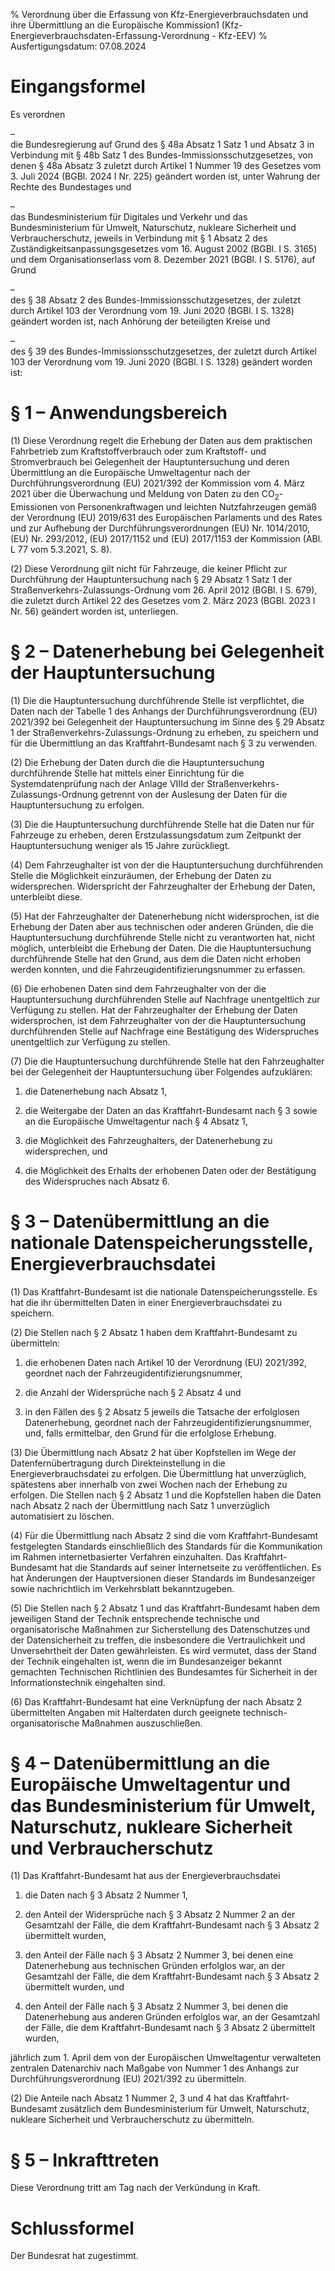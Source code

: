 % Verordnung über die Erfassung von Kfz-Energieverbrauchsdaten und ihre Übermittlung an die Europäische Kommission1  (Kfz-Energieverbrauchsdaten-Erfassung-Verordnung - Kfz-EEV)
% Ausfertigungsdatum: 07.08.2024
 
# Eingangsformel

Es verordnen

–  
die Bundesregierung auf Grund des § 48a Absatz 1 Satz 1 und Absatz 3 in Verbindung mit § 48b Satz 1 des Bundes-Immissionsschutzgesetzes, von denen § 48a Absatz 3 zuletzt durch Artikel 1 Nummer 19 des Gesetzes vom 3. Juli 2024 (BGBl. 2024 I Nr. 225) geändert worden ist, unter Wahrung der Rechte des Bundestages und

–  
das Bundesministerium für Digitales und Verkehr und das Bundesministerium für Umwelt, Naturschutz, nukleare Sicherheit und Verbraucherschutz, jeweils in Verbindung mit § 1 Absatz 2 des Zuständigkeitsanpassungsgesetzes vom 16. August 2002 (BGBl. I S. 3165) und dem Organisationserlass vom 8. Dezember 2021 (BGBl. I S. 5176), auf Grund

–  
des § 38 Absatz 2 des Bundes-Immissionsschutzgesetzes, der zuletzt durch Artikel 103 der Verordnung vom 19. Juni 2020 (BGBl. I S. 1328) geändert worden ist, nach Anhörung der beteiligten Kreise und

–  
des § 39 des Bundes-Immissionsschutzgesetzes, der zuletzt durch Artikel 103 der Verordnung vom 19. Juni 2020 (BGBl. I S. 1328) geändert worden ist:

# § 1 – Anwendungsbereich

(1) Diese Verordnung regelt die Erhebung der Daten aus dem praktischen Fahrbetrieb zum Kraftstoffverbrauch oder zum Kraftstoff- und Stromverbrauch bei Gelegenheit der Hauptuntersuchung und deren Übermittlung an die Europäische Umweltagentur nach der Durchführungsverordnung (EU) 2021/392 der Kommission vom 4. März 2021 über die Überwachung und Meldung von Daten zu den CO<sub>2</sub>-Emissionen von Personenkraftwagen und leichten Nutzfahrzeugen gemäß der Verordnung (EU) 2019/631 des Europäischen Parlaments und des Rates und zur Aufhebung der Durchführungsverordnungen (EU) Nr. 1014/2010, (EU) Nr. 293/2012, (EU) 2017/1152 und (EU) 2017/1153 der Kommission (ABl. L 77 vom 5.3.2021, S. 8).

(2) Diese Verordnung gilt nicht für Fahrzeuge, die keiner Pflicht zur Durchführung der Hauptuntersuchung nach § 29 Absatz 1 Satz 1 der Straßenverkehrs-Zulassungs-Ordnung vom 26. April 2012 (BGBl. I S. 679), die zuletzt durch Artikel 22 des Gesetzes vom 2. März 2023 (BGBl. 2023 I Nr. 56) geändert worden ist, unterliegen.

# § 2 – Datenerhebung bei Gelegenheit der Hauptuntersuchung

(1) Die die Hauptuntersuchung durchführende Stelle ist verpflichtet, die Daten nach der Tabelle 1 des Anhangs der Durchführungsverordnung (EU) 2021/392 bei Gelegenheit der Hauptuntersuchung im Sinne des § 29 Absatz 1 der Straßenverkehrs-Zulassungs-Ordnung zu erheben, zu speichern und für die Übermittlung an das Kraftfahrt-Bundesamt nach § 3 zu verwenden.

(2) Die Erhebung der Daten durch die die Hauptuntersuchung durchführende Stelle hat mittels einer Einrichtung für die Systemdatenprüfung nach der Anlage VIIId der Straßenverkehrs-Zulassungs-Ordnung getrennt von der Auslesung der Daten für die Hauptuntersuchung zu erfolgen.

(3) Die die Hauptuntersuchung durchführende Stelle hat die Daten nur für Fahrzeuge zu erheben, deren Erstzulassungsdatum zum Zeitpunkt der Hauptuntersuchung weniger als 15 Jahre zurückliegt.

(4) Dem Fahrzeughalter ist von der die Hauptuntersuchung durchführenden Stelle die Möglichkeit einzuräumen, der Erhebung der Daten zu widersprechen. Widerspricht der Fahrzeughalter der Erhebung der Daten, unterbleibt diese.

(5) Hat der Fahrzeughalter der Datenerhebung nicht widersprochen, ist die Erhebung der Daten aber aus technischen oder anderen Gründen, die die Hauptuntersuchung durchführende Stelle nicht zu verantworten hat, nicht möglich, unterbleibt die Erhebung der Daten. Die die Hauptuntersuchung durchführende Stelle hat den Grund, aus dem die Daten nicht erhoben werden konnten, und die Fahrzeugidentifizierungsnummer zu erfassen.

(6) Die erhobenen Daten sind dem Fahrzeughalter von der die Hauptuntersuchung durchführenden Stelle auf Nachfrage unentgeltlich zur Verfügung zu stellen. Hat der Fahrzeughalter der Erhebung der Daten widersprochen, ist dem Fahrzeughalter von der die Hauptuntersuchung durchführenden Stelle auf Nachfrage eine Bestätigung des Widerspruches unentgeltlich zur Verfügung zu stellen.

(7) Die die Hauptuntersuchung durchführende Stelle hat den Fahrzeughalter bei der Gelegenheit der Hauptuntersuchung über Folgendes aufzuklären:

1. die Datenerhebung nach Absatz 1,

2. die Weitergabe der Daten an das Kraftfahrt-Bundesamt nach § 3 sowie an die Europäische Umweltagentur nach § 4 Absatz 1,

3. die Möglichkeit des Fahrzeughalters, der Datenerhebung zu widersprechen, und

4. die Möglichkeit des Erhalts der erhobenen Daten oder der Bestätigung des Widerspruches nach Absatz 6.

# § 3 – Datenübermittlung an die nationale Datenspeicherungsstelle, Energieverbrauchsdatei

(1) Das Kraftfahrt-Bundesamt ist die nationale Datenspeicherungsstelle. Es hat die ihr übermittelten Daten in einer Energieverbrauchsdatei zu speichern.

(2) Die Stellen nach § 2 Absatz 1 haben dem Kraftfahrt-Bundesamt zu übermitteln:

1. die erhobenen Daten nach Artikel 10 der Verordnung (EU) 2021/392, geordnet nach der Fahrzeugidentifizierungsnummer,

2. die Anzahl der Widersprüche nach § 2 Absatz 4 und

3. in den Fällen des § 2 Absatz 5 jeweils die Tatsache der erfolglosen Datenerhebung, geordnet nach der Fahrzeugidentifizierungsnummer, und, falls ermittelbar, den Grund für die erfolglose Erhebung.

(3) Die Übermittlung nach Absatz 2 hat über Kopfstellen im Wege der Datenfernübertragung durch Direkteinstellung in die Energieverbrauchsdatei zu erfolgen. Die Übermittlung hat unverzüglich, spätestens aber innerhalb von zwei Wochen nach der Erhebung zu erfolgen. Die Stellen nach § 2 Absatz 1 und die Kopfstellen haben die Daten nach Absatz 2 nach der Übermittlung nach Satz 1 unverzüglich automatisiert zu löschen.

(4) Für die Übermittlung nach Absatz 2 sind die vom Kraftfahrt-Bundesamt festgelegten Standards einschließlich des Standards für die Kommunikation im Rahmen internetbasierter Verfahren einzuhalten. Das Kraftfahrt-Bundesamt hat die Standards auf seiner Internetseite zu veröffentlichen. Es hat Änderungen der Hauptversionen dieser Standards im Bundesanzeiger sowie nachrichtlich im Verkehrsblatt bekanntzugeben.

(5) Die Stellen nach § 2 Absatz 1 und das Kraftfahrt-Bundesamt haben dem jeweiligen Stand der Technik entsprechende technische und organisatorische Maßnahmen zur Sicherstellung des Datenschutzes und der Datensicherheit zu treffen, die insbesondere die Vertraulichkeit und Unversehrtheit der Daten gewährleisten. Es wird vermutet, dass der Stand der Technik eingehalten ist, wenn die im Bundesanzeiger bekannt gemachten Technischen Richtlinien des Bundesamtes für Sicherheit in der Informationstechnik eingehalten sind.

(6) Das Kraftfahrt-Bundesamt hat eine Verknüpfung der nach Absatz 2 übermittelten Angaben mit Halterdaten durch geeignete technisch-organisatorische Maßnahmen auszuschließen.

# § 4 – Datenübermittlung an die Europäische Umweltagentur und das Bundesministerium für Umwelt, Naturschutz, nukleare Sicherheit und Verbraucherschutz

(1) Das Kraftfahrt-Bundesamt hat aus der Energieverbrauchsdatei

1. die Daten nach § 3 Absatz 2 Nummer 1,

2. den Anteil der Widersprüche nach § 3 Absatz 2 Nummer 2 an der Gesamtzahl der Fälle, die dem Kraftfahrt-Bundesamt nach § 3 Absatz 2 übermittelt wurden,

3. den Anteil der Fälle nach § 3 Absatz 2 Nummer 3, bei denen eine Datenerhebung aus technischen Gründen erfolglos war, an der Gesamtzahl der Fälle, die dem Kraftfahrt-Bundesamt nach § 3 Absatz 2 übermittelt wurden, und

4. den Anteil der Fälle nach § 3 Absatz 2 Nummer 3, bei denen die Datenerhebung aus anderen Gründen erfolglos war, an der Gesamtzahl der Fälle, die dem Kraftfahrt-Bundesamt nach § 3 Absatz 2 übermittelt wurden,

jährlich zum 1. April dem von der Europäischen Umweltagentur verwalteten zentralen Datenarchiv nach Maßgabe von Nummer 1 des Anhangs zur Durchführungsverordnung (EU) 2021/392 zu übermitteln.

(2) Die Anteile nach Absatz 1 Nummer 2, 3 und 4 hat das Kraftfahrt-Bundesamt zusätzlich dem Bundesministerium für Umwelt, Naturschutz, nukleare Sicherheit und Verbraucherschutz zu übermitteln.

# § 5 – Inkrafttreten

Diese Verordnung tritt am Tag nach der Verkündung in Kraft.

# Schlussformel

Der Bundesrat hat zugestimmt.
